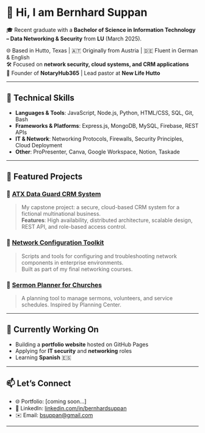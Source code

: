 # 👋 Hi, I am Bernhard Suppan

🎓 Recent graduate with a **Bachelor of Science in Information Technology – Data Networking & Security** from **LU** (March 2025).

🌐 Based in Hutto, Texas | 🇦🇹 Originally from Austria | 🇩🇪 Fluent in German & English  
🛠️ Focused on **network security, cloud systems, and CRM applications**  
📌 Founder of **NotaryHub365** | Lead pastor at **New Life Hutto**

---

## 🔧 Technical Skills
- **Languages & Tools**: JavaScript, Node.js, Python, HTML/CSS, SQL, Git, Bash
- **Frameworks & Platforms**: Express.js, MongoDB, MySQL, Firebase, REST APIs
- **IT & Network**: Networking Protocols, Firewalls, Security Principles, Cloud Deployment
- **Other**: ProPresenter, Canva, Google Workspace, Notion, Taskade

---

## 🚀 Featured Projects

### 📁 [ATX Data Guard CRM System](https://github.com/bsuppan-it/atx-data-guard)
> My capstone project: a secure, cloud-based CRM system for a fictional multinational business.  
> **Features**: High availability, distributed architecture, scalable design, REST API, and role-based access control.

### 📁 [Network Configuration Toolkit](https://github.com/bsuppan-it/network-toolkit)
> Scripts and tools for configuring and troubleshooting network components in enterprise environments.  
> Built as part of my final networking courses.

### 📁 [Sermon Planner for Churches](https://github.com/bsuppan-it/sermon-planner)
> A planning tool to manage sermons, volunteers, and service schedules. Inspired by Planning Center.

---

## 🌱 Currently Working On
- Building a **portfolio website** hosted on GitHub Pages
- Applying for **IT security** and **networking** roles
- Learning **Spanish** 🇪🇸

---

## 📫 Let’s Connect
- 🌐 Portfolio: [coming soon...]
- 💼 LinkedIn: [linkedin.com/in/bernhardsuppan](https://www.linkedin.com/in/bernhardsuppan)
- ✉️ Email: bsuppan@gmail.com

---
